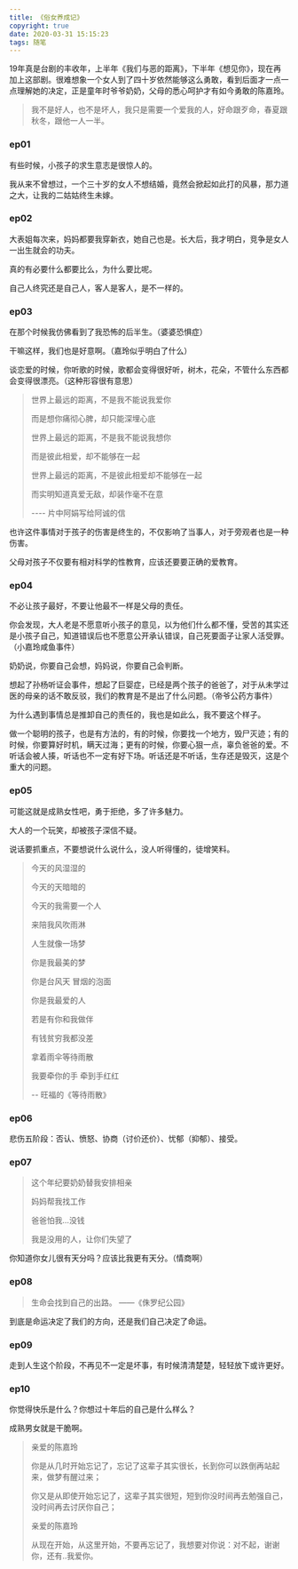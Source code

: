 ```yaml
---
title: 《俗女养成记》
copyright: true
date: 2020-03-31 15:15:23
tags: 随笔
---
```


19年真是台剧的丰收年，上半年《我们与恶的距离》，下半年《想见你》，现在再加上这部剧。很难想象一个女人到了四十岁依然能够这么勇敢，看到后面才一点一点理解她的决定，正是童年时爷爷奶奶，父母的悉心呵护才有如今勇敢的陈嘉玲。

> 我不是好人，也不是坏人，我只是需要一个爱我的人，好命跟歹命，春夏跟秋冬，跟他一人一半。

<!--more-->

### ep01

有些时候，小孩子的求生意志是很惊人的。

我从来不曾想过，一个三十岁的女人不想结婚，竟然会掀起如此打的风暴，那力道之大，让我的二姑姑终生未嫁。

### ep02

大表姐每次来，妈妈都要我穿新衣，她自己也是。长大后，我才明白，竞争是女人一出生就会的功夫。

真的有必要什么都要比么，为什么要比呢。

自己人终究还是自己人，客人是客人，是不一样的。

### ep03

在那个时候我仿佛看到了我恐怖的后半生。（婆婆恐惧症）

干嘛这样，我们也是好意啊。（嘉玲似乎明白了什么）

谈恋爱的时候，你听歌的时候，歌都会变得很好听，树木，花朵，不管什么东西都会变得很漂亮。（这种形容很有意思）

> 世界上最远的距离，不是我不能说我爱你
>
> 而是想你痛彻心脾，却只能深埋心底
>
> 世界上最远的距离，不是我不能说我想你
>
> 而是彼此相爱，却不能够在一起
>
> 世界上最远的距离，不是彼此相爱却不能够在一起
>
> 而实明知道真爱无敌，却装作毫不在意
>
> ---- 片中阿娟写给阿诚的信

也许这件事情对于孩子的伤害是终生的，不仅影响了当事人，对于旁观者也是一种伤害。

父母对孩子不仅要有相对科学的性教育，应该还要要正确的爱教育。

### ep04

不必让孩子最好，不要让他最不一样是父母的责任。

你会发现，大人老是不愿意听小孩子的意见，以为他们什么都不懂，受苦的其实还是小孩子自己，知道错误后也不愿意公开承认错误，自己死要面子让家人活受罪。（小嘉玲咸鱼事件）

奶奶说，你要自己会想，妈妈说，你要自己会判断。

想起了孙杨听证会事件，想起了巨婴症，已经是两个孩子的爸爸了，对于从未学过医的母亲的话不敢反驳，我们的教育是不是出了什么问题。（帝爷公药方事件）

为什么遇到事情总是推卸自己的责任的，我也是如此么，我不要这个样子。

做一个聪明的孩子，也是有方法的，有的时候，你要找一个地方，毁尸灭迹；有的时候，你要算好时机，瞒天过海；更有的时候，你要心狠一点，辜负爸爸的爱。不听话会被人揍，听话也不一定有好下场。听话还是不听话，生存还是毁灭，这是个重大的问题。

### ep05

可能这就是成熟女性吧，勇于拒绝，多了许多魅力。

大人的一个玩笑，却被孩子深信不疑。

说话要抓重点，不要想说什么说什么，没人听得懂的，徒增笑料。

> 今天的风湿湿的
>
> 今天的天暗暗的
>
> 今天的我需要一个人
>
> 来陪我风吹雨淋
>
> 人生就像一场梦
>
> 你是我最美的梦
>
> 你是台风天 冒烟的泡面
>
> 你是我最爱的人
>
> 若是有你和我做伴
>
> 有钱贫穷我都没差
>
> 拿着雨伞等待雨散
>
> 我要牵你的手 牵到手红红
>
> -- 旺福的《等待雨散》

### ep06

悲伤五阶段：否认、愤怒、协商（讨价还价）、忧郁（抑郁）、接受。

### ep07

> 这个年纪要奶奶替我安排相亲
>
> 妈妈帮我找工作
>
> 爸爸怕我...没钱
>
> 我是没用的人，让你们失望了

你知道你女儿很有天分吗？应该比我更有天分。（情商啊）

### ep08

> 生命会找到自己的出路。	——《侏罗纪公园》

到底是命运决定了我们的方向，还是我们自己决定了命运。

### ep09

走到人生这个阶段，不再见不一定是坏事，有时候清清楚楚，轻轻放下或许更好。

### ep10

你觉得快乐是什么？你想过十年后的自己是什么样么？

成熟男女就是干脆啊。

> 亲爱的陈嘉玲
>
> 你是从几时开始忘记了，忘记了这辈子其实很长，长到你可以跌倒再站起来，做梦有醒过来；
>
> 你又是从即使开始忘记了，这辈子其实很短，短到你没时间再去勉强自己，没时间再去讨厌你自己；
>
> 亲爱的陈嘉玲
>
> 从现在开始，从这里开始，不要再忘记了，我想要对你说：对不起，谢谢你，还有..我爱你。